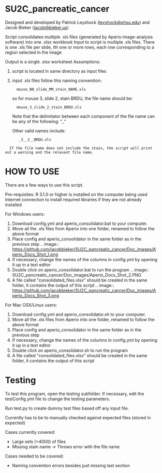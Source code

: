 # SU2C_pancreatic_cancer
 Designed and developed by Patrick Leyshock (leyshock@ohsu.edu) and Jacob Bieker (jacob@bieker.us)

 Script consolidates multiple .xls files (generated by Aperio image-analysis software) into one .xlsx workbook
   Input to script is multiple .xls files.  There is one .xls file per slide, ith one or more rows, each row
     corresponding to a region selected in the image

   Output is a single .xlsx worksheet
 Assumptions:
   1.  script is located in same directory as input files
   3.  input .xls files follow this naming convention:

             mouse_NN_slide_MM_stain_NAME.xls

       so for mouse 3, slide 2, stain BRDU, the file name should be:

             mouse_3_slide_2_stain_BRDU.xls

       Note that the delimitator between each component of the file name can be 
       any of the following: "_"
       
       Other valid names include:
       
              _3__2__BRDU.xls
              
      If the file name does not include the stain, the script will print out a warning and the relevant file name.

#   HOW TO USE
There are a few ways to use this script. 

Pre-requisites: R 3.1.0 or higher is installed on the computer being used
                Internet connection to install required libraries if they are not already installed

For Windows users: 

1. Download config.yml and aperio_consolidator.bat to your computer. 
2. Move all the .xls files from Aperio into one folder, renamed to follow the
above format
3. Place config and aperio_consolidator in the same folder as in the previous step
.. image:: https://github.com/jacobbieker/SU2C_pancreatic_cancer/Doc_images/Aperio_Docs_Shot_1.png
4. If necessary, change the names of the columns in config.yml by opening it up in a text editor
5. Double click on aperio_consolidator.bat to run the program
.. image:: SU2C_pancreatic_cancer/Doc_images/Aperio_Docs_Shot_2.PNG
6. A file called "consolidated_files.xlsx" should be created in the same folder, it contains the output of this script
.. image:: https://github.com/jacobbieker/SU2C_pancreatic_cancer/Doc_images/Aperio_Docs_Shot_3.png


For Mac OSX/Linux users:

1. Download config.yml and aperio_consolidator.sh to your computer. 
2. Move all the .xls files from Aperio into one folder, renamed to follow the
above format
3. Place config and aperio_consolidator in the same folder as in the previous step
4. If necessary, change the names of the columns in config.yml by opening it up in a text editor
5. Double click on aperio_consolidator.sh to run the program
6. A file called "consolidated_files.xlsx" should be created in the same folder, it contains the output of this script


# Testing

To test this program, open the testing subfolder. If necessary, edit the testConfig.yml file to change the testing
parameters. 

Run test.py to create dummy test files based off any input file. 

Currently has to be to manually checked against expected files (stored in expected)

Cases currently covered: 
- Large sets (>4000) of files
- Missing stain name -> Throws error with the file name

Cases needed to be covered:
- Naming convention errors besides just missing last section
